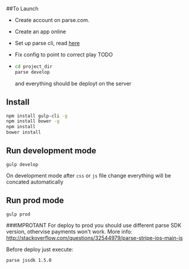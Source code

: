 ##To Launch

- Create account on parse.com.
- Create an app online
- Set up parse cli, read [here](https://parse.com/apps/quickstart#cloud_code/)
- Fix config to point to correct play TODO

-  
  ```sh
  cd project_dir
  parse develop
  ``` 
  and everything should be deployt on the server



## Install

```sh
npm install gulp-cli -g
npm install bower -g
npm install
bower install
```

## Run development mode

```
gulp develop
```
On development mode after `css` or `js` file change everything will be concated automatically


## Run prod mode

```
gulp prod
```


###IMPROTANT
For deploy to prod you should use different parse SDK version, othervise payments won't work.
More info: http://stackoverflow.com/questions/32544979/parse-stripe-ios-main-js

Before deploy just execute:
```
parse jssdk 1.5.0
```
